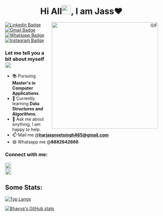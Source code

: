 <h1 align="center">Hi All<img src="https://raw.githubusercontent.com/MartinHeinz/MartinHeinz/master/wave.gif" width="30px">, I am Jass❤️</h1>
<p align="right">
<img align="right" height="350px" alt="GIF" src="https://cdn.dribbble.com/users/1162077/screenshots/5403918/media/d5dccb5d5818cba2c8fa0cb15fb578b3.gif" />
</p>

[![Linkedin Badge](https://img.shields.io/badge/LinkedIn-0077B5?style=for-the-badge&logo=linkedin&logoColor=white)](https://www.linkedin.com/in/harjaspreet-singh-5351b2145/)
[![Gmail Badge](https://img.shields.io/badge/Gmail-D14836?style=for-the-badge&logo=gmail&logoColor=white)](mailto:harjaspreetsingh465@gmail.com)
[![Whatsapp Badge](https://img.shields.io/badge/WhatsApp-25D366?style=for-the-badge&logo=whatsapp&logoColor=white)](https://wa.me/8882642666?text=Hi%20Jass)
[![Instagram Badge](https://img.shields.io/badge/Instagram-E4405F?style=for-the-badge&logo=instagram&logoColor=white)](https://www.instagram.com/jassoye/)

<h3 style=>
Let me tell you a bit about myself <img src="https://raw.githubusercontent.com/MartinHeinz/MartinHeinz/master/wave.gif" width="20" />
</h3>

- 📚 Pursuing **Master's in Computer Applications**.
- 🌱 Currently learning **Data Structures and Algorithms**.
- 💬 Ask me about anything, I am happy to help.
- 📫 Mail me @**harjaspreetsingh465@gmail.com**
- 😄 Whatsapp me @**8882642666**

<h3 align="left">Connect with me:</h3>
<p align="left">
<a href="https://www.linkedin.com/in/harjaspreet-singh-5351b2145/" target="blank"><img align="center" src="https://raw.githubusercontent.com/rahuldkjain/github-profile-readme-generator/master/src/images/icons/Social/linked-in-alt.svg" alt="https://www.linkedin.com/in/harjaspreet-singh-5351b2145/" height="20" width="20" /></a>
<br/>
<a href="https://wa.me/8882642666?text=Hi%20Jass" target="blank"><img align="center" src="https://github.com/rahuldkjain/github-profile-readme-generator/blob/master/src/images/icons/Social/whatsapp.svg" alt="https://wa.me/8882642666?text=Hi%20Jass" height="20" width="20" /></a>
</p>

## Some Stats:
[![Top Langs](https://github-readme-stats.vercel.app/api/top-langs/?username=Har-Jass&layout=compact&theme=prussian)](https://github.com/anuraghazra/github-readme-stats)

[![Bhavya's GitHub stats](https://github-readme-stats.vercel.app/api?username=Har-Jass&show_icons=true&theme=prussian)](https://github.com/anuraghazra/github-readme-stats)
